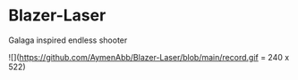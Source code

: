# Blazer-Laser
Galaga inspired endless shooter

![](https://github.com/AymenAbb/Blazer-Laser/blob/main/record.gif = 240 x 522)
